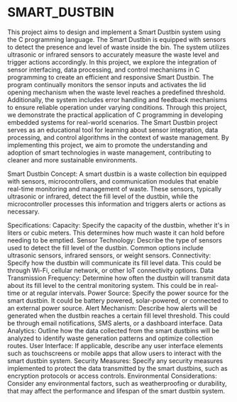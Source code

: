 # SMART_DUSTBIN
This project aims to design and implement a Smart Dustbin system using the C 
programming language. The Smart Dustbin is equipped with sensors to detect the 
presence and level of waste inside the bin. The system utilizes ultrasonic or infrared 
sensors to accurately measure the waste level and trigger actions accordingly. 
In this project, we explore the integration of sensor interfacing, data processing, and 
control mechanisms in C programming to create an efficient and responsive Smart 
Dustbin. The program continually monitors the sensor inputs and activates the lid
opening mechanism when the waste level reaches a predefined threshold. 
Additionally, the system includes error handling and feedback mechanisms to ensure 
reliable operation under varying conditions. 
Through this project, we demonstrate the practical application of C programming in 
developing embedded systems for real-world scenarios. The Smart Dustbin project 
serves as an educational tool for learning about sensor integration, data processing, 
and control algorithms in the context of waste management. 
By implementing this project, we aim to promote the understanding and adoption of 
smart technologies in waste management, contributing to cleaner and more sustainable 
environments.

Smart Dustbin Concept: 
A smart dustbin is a waste collection bin equipped with sensors, microcontrollers, and 
communication modules that enable real-time monitoring and management of waste. 
These sensors, typically ultrasonic or infrared, detect the fill level of the dustbin, while 
the microcontroller processes this information and triggers alerts or actions as 
necessary.

 Specifications: 
Capacity: Specify the capacity of the dustbin, whether it's in liters or cubic meters. 
This determines how much waste it can hold before needing to be emptied. 
Sensor Technology: Describe the type of sensors used to detect the fill level of the 
dustbin. Common options include ultrasonic sensors, infrared sensors, or weight 
sensors. 
Connectivity: Specify how the dustbin will communicate its fill level data. This could 
be through Wi-Fi, cellular network, or other IoT connectivity options. 
Data Transmission Frequency: Determine how often the dustbin will transmit data 
about its fill level to the central monitoring system. This could be in real-time or at 
regular intervals. 
Power Source: Specify the power source for the smart dustbin. It could be battery
powered, solar-powered, or connected to an external power source. 
Alert Mechanism: Describe how alerts will be generated when the dustbin reaches a 
certain fill level threshold. This could be through email notifications, SMS alerts, or a 
dashboard interface. 
Data Analytics: Outline how the data collected from the smart dustbins will be 
analyzed to identify waste generation patterns and optimize collection routes. 
User Interface: If applicable, describe any user interface elements such as 
touchscreens or mobile apps that allow users to interact with the smart dustbin system. 
Security Measures: Specify any security measures implemented to protect the data 
transmitted by the smart dustbins, such as encryption protocols or access controls. 
Environmental Considerations: Consider any environmental factors, such as 
weatherproofing or durability, that may affect the performance and lifespan of the 
smart dustbin system. 
